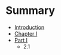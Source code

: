 # Summary

* [Introduction](README.md)
* [Chapter I](introduction_to_reinforcement_learning.md)
* [Part I](PartOne.md)
   * 2.1

